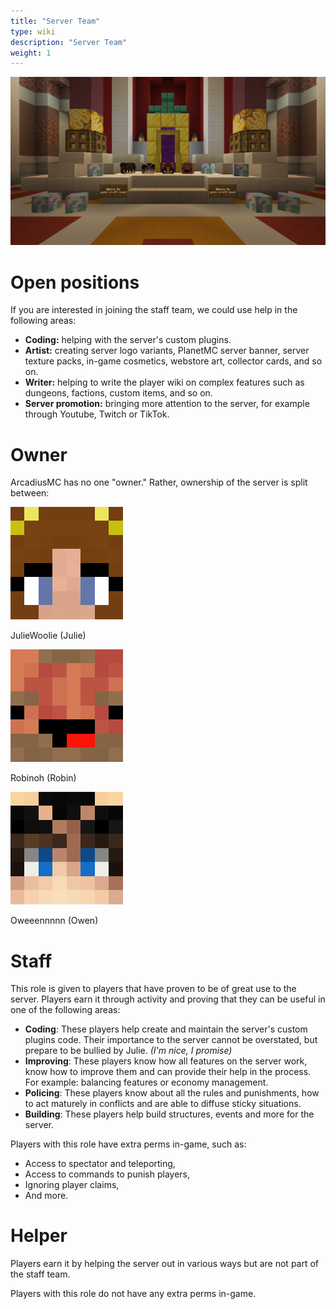 ```yaml
---
title: "Server Team"
type: wiki
description: "Server Team"
weight: 1
---
```


<img src="/images/wiki/team.png" class="rounded-lg" alt="Server Team">

# Open positions

If you are interested in joining the staff team, we could use help in the 
following areas:
- **Coding:** helping with the server's custom plugins.
- **Artist:** creating server logo variants, PlanetMC server banner, server 
  texture packs, in-game cosmetics, webstore art, collector cards, and so on.
- **Writer:** helping to write the player wiki on complex features such as 
  dungeons, factions, custom items, and so on.
- **Server promotion:** bringing more attention to the server, for example 
  through Youtube, Twitch or TikTok.

# Owner
ArcadiusMC has no one "owner." Rather, ownership of the server is split between:

<div class="flex flew-row">
  <div>
    <img class="not-prose mb-0 rounded-lg px-2" src="/images/people/juliewoolie.png">
    <p class="text-center">JulieWoolie (Julie)</p>
  </div>
  <div>
    <img class="not-prose mb-0 rounded-lg px-2" src="/images/people/robinoh.png">
    <p class="text-center">Robinoh (Robin)</p>
  </div>
  <div>
    <img class="not-prose mb-0 rounded-lg px-2" src="/images/people/owen.png">
    <p class="text-center">Oweeennnnn (Owen)</p>
  </div>
</div>


# Staff
This role is given to players that have proven to be of great use to the server.
Players earn it through activity and proving that they can be useful in one of 
the following areas:
- **Coding**: These players help create and maintain the server's custom plugins
  code. Their importance to the server cannot be overstated, but prepare to be
  bullied by Julie. *(I'm nice, I promise)*
- **Improving**: These players know how all features on the server work, know 
  how to improve them and can provide their help in the process. For example:
  balancing features or economy management.
- **Policing**: These players know about all the rules and punishments, how to 
  act maturely in conflicts and are able to diffuse sticky situations.
- **Building**: These players help build structures, events and more for the 
  server.

Players with this role have extra perms in-game, such as:
- Access to spectator and teleporting,
- Access to commands to punish players,
- Ignoring player claims,
- And more.


# Helper
Players earn it by helping the server out in various ways but are not part of 
the staff team. 
  
Players with this role do not have any extra perms in-game.
